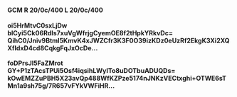 #### GCM R 20/0c/400 L 20/0c/400
**oi5HrMtvC0sxLjDw**<br/>**blCyi5Ck06RdIs7xuVgWfrjgCyemOE8f2tHpkYRkvDc=**<br/>**QihC0/Jniv9Btml5KmvK4xJWZCfr3K3F0O39izKDz0eUzRf2EkgK3Xi2XQXfIdxD4cd8CqkgFqJxOcDe...**<br/><br/>
**foDPrsJl5FaZMrot**<br/>**GY+P1zTAcsTPUi5Osf4iqsihLWyITo8uDOTbuADUQDs=**<br/>**kOwEMZZuPBH5X23avQp488WfKZPze5174nJNKzVECtxghi+OTWE6sTMn1a9sh75g/7R657vFYkVWFiHR...**